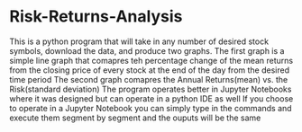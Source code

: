 # Risk-Returns-Analysis
This is a python program that will take in any number of desired stock symbols, download the data, and produce two graphs.
The first graph is a simple line graph that comapres teh percentage change of the mean returns from the closing price of every stock at the end of the day from the desired time period
The second graph comapres the Annual Returns(mean) vs. the Risk(standard deviation)
The program operates better in Jupyter Notebooks where it was designed but can operate in a python IDE as well
If you choose to operate in a Jupyter Notebook you can simply type in the commands and execute them segment by segment and the ouputs will be the same
